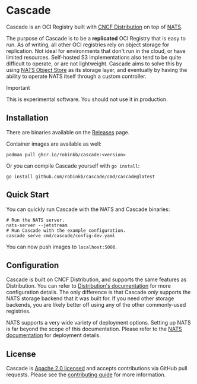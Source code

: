 # Cascade

Cascade is an OCI Registry built with [CNCF Distribution](https://distribution.github.io/distribution) on top of [NATS](https://nats.io).

The purpose of Cascade is to be a **replicated** OCI Registry that is easy to run.
As of writing, all other OCI registries rely on object storage for replication.
Not ideal for environments that don't run in the cloud, or have limited resources.
Self-hosted S3 implementations also tend to be quite difficult to operate, or are not lightweight.
Cascade aims to solve this by using [NATS Object Store](https://docs.nats.io/nats-concepts/jetstream/obj_store) as its storage layer, and eventually by having the ability to operate NATS itself through a custom controller.

> [!IMPORTANT]
> This is experimental software.
> You should not use it in production.


## Installation

There are binaries available on the [Releases](https://github.com/robinkb/cascade/releases) page.

Container images are available as well:

```
podman pull ghcr.io/robinkb/cascade:<version>
```

Or you can compile Cascade yourself with `go install`:

```
go install github.com/robinkb/cascade/cmd/cascade@latest
```


## Quick Start

You can quickly run Cascade with the NATS and Cascade binaries:


```shell
# Run the NATS server.
nats-server --jetstream
# Run Cascade with the example configuration.
cascade serve cmd/cascade/config-dev.yaml
```

<!-- TODO: Fix this example
Or with the container images:

```shell
# Run the NATS server.
podman run --rm -d -ti -p 4222:4222 docker.io/library/nats --jetstream
# Run cascade with the example configuration.
podman run --rm -d -ti -p 5000:5000 ghcr.io/robinkb/cascade serve /usr/local/etc/config-dev.yaml
```
 -->

You can now push images to `localhost:5000`.


## Configuration

Cascade is built on CNCF Distribution, and supports the same features as Distribution.
You can refer to [Distribution's documentation](https://distribution.github.io/distribution/) for more configuration details.
The only difference is that Cascade _only_ supports the NATS storage backend that it was built for.
If you need other storage backends, you are likely better off using any of the other commonly-used registries.

NATS supports a very wide variety of deployment options.
Setting up NATS is far beyond the scope of this documentation.
Please refer to the [NATS documentation](https://docs.nats.io/running-a-nats-service/introduction) for deployment details.


## License

Cascade is [Apache 2.0 licensed](LICENSE) and accepts contributions via GitHub pull requests. Please see the [contributing guide](CONTRIBUTING.md) for more information.
